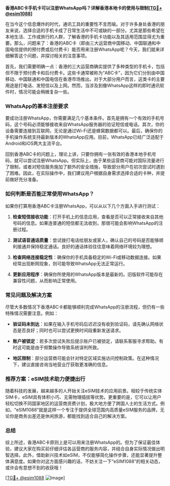 **香港ABC卡手机卡可以注册WhatsApp吗？详解香港本地卡的使用与限制[[TG💪+ @esim1088](https://t.me/s/esim1088)]**

在当今这个信息爆炸的时代，通讯工具的重要性不言而喻。对于许多身处香港的朋友来说，选择合适的手机卡成了日常生活中不可或缺的一部分。尤其是那些希望在本地生活、工作或旅行的人群，了解香港的手机卡功能以及其适用范围显得尤为重要。那么，问题来了：香港的ABC卡（即由三大运营商中国移动、中国联通和中国电信提供的预付费或后付费卡）能否用来注册WhatsApp呢？今天，我们就来详细解答这个问题，并探讨相关的注意事项。

首先，我们需要明确一点：香港的三大运营商确实提供了多种类型的手机卡，包括但不限于预付费卡和后付费卡。这些卡通常被称为“ABC卡”，因为它们分别由中国移动、中国联通和中国电信在香港市场推出。对于大部分用户而言，这类卡的主要用途是打电话、发短信以及上网。然而，当涉及到像WhatsApp这样的即时通讯软件时，情况可能会稍微复杂一些。

### WhatsApp的基本注册要求

要成功注册WhatsApp，你需要满足几个基本条件。首先是拥有一个有效的手机号码，这个号码必须能够接收来自WhatsApp服务器的验证短信或电话。其次，你的设备需要连接到互联网，无论是通过Wi-Fi还是蜂窝数据都可以。最后，确保你的手机操作系统支持最新版本的WhatsApp应用。目前，WhatsApp已经广泛适配于Android和iOS两大主流平台。

回到香港ABC卡的问题上，理论上讲，只要你拥有一张有效的香港本地手机号码，就可以尝试注册WhatsApp。但实际上，由于某些运营商可能对国际流量进行了限制，或者对短信服务施加了额外的安全措施，导致部分用户在初次尝试时遇到了困难。因此，在实际操作中，我们建议用户根据自身需求选择合适的卡种，并提前做好充分准备。

### 如何判断是否能正常使用WhatsApp？

如果你打算用香港ABC卡注册WhatsApp，可以从以下几个方面入手进行测试：

1. **检查短信接收功能**：打开手机上的信息应用，查看是否可以正常接收来自其他号码的信息。如果连普通的短信都无法收到，那很可能会影响WhatsApp的注册过程。
   
2. **测试语音通话质量**：尝试拨打电话给朋友或家人，确认自己的号码是否能够顺利接通并保持稳定通话。良好的通话体验往往意味着网络环境较为理想。

3. **检查网络连接稳定性**：确保你的手机具备稳定的Wi-Fi或移动数据连接。如果经常出现断网现象，则可能导致WhatsApp无法正常运行。

4. **更新应用程序**：确保你所使用的WhatsApp版本是最新的。旧版软件可能存在兼容性问题，从而影响正常使用。

### 常见问题及解决方案

尽管大多数情况下香港ABC卡都能够顺利完成WhatsApp的注册流程，但仍有一些特殊情况需要注意。例如：

- **验证码未到达**：如果在输入手机号码后迟迟没有收到验证码，请先确认网络状态是否良好；同时也可以尝试更换时间段重新发送请求。
  
- **账户被锁定**：若多次尝试失败后提示账户已被锁定，请联系客服寻求帮助。有时这可能是由于频繁操作导致系统误判所致。

- **地区限制**：部分运营商可能会针对特定区域实施访问控制政策。在这种情况下，建议直接咨询当地营业厅获取更准确的信息。

### 推荐方案：eSIM技术助力便捷出行

随着科技的发展，越来越多的人开始关注eSIM技术的应用前景。相较于传统实体SIM卡，eSIM具有体积小巧、无需物理插拔等优势。更重要的是，它可以让用户轻松切换不同国家地区的运营商资费计划，极大地方便了跨国人士的生活方式。例如，“eSIM1088”就是这样一个专注于提供全球范围内高质量eSIM服务的品牌，无论你是商务出差还是休闲旅游，都能找到适合自己的解决方案。

### 总结

综上所述，香港ABC卡原则上是可以用来注册WhatsApp的。但为了保证最佳体验，建议大家在购买前仔细评估各运营商的服务内容，并结合自身实际情况做出明智选择。此外，借助新兴技术如eSIM，不仅能够简化操作步骤，还能显著提升整体满意度。如果你对这方面感兴趣的话，不妨关注一下“eSIM1088”的相关动态，或许会有意想不到的收获哦！

[[TG💪+ @esim1088](https://t.me/s/esim1088) ![Image](https://i.postimg.cc/4NQfJmqS/Snipaste-2025-05-13-00-14-12.png)]